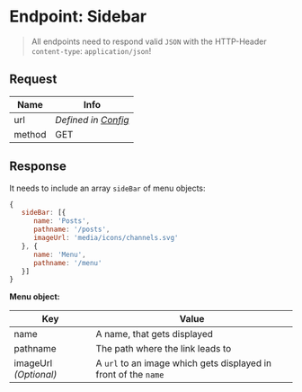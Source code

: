# Endpoint: Sidebar
> All endpoints need to respond valid `JSON` with the HTTP-Header `content-type`: `application/json`!

## Request

Name   | Info
------ | --------------------------------
url    | *Defined in [Config](Config.md)*
method | GET

## Response
It needs to include an array `sideBar` of menu objects:

```js
{
   sideBar: [{
      name: 'Posts',
      pathname: '/posts',
      imageUrl: 'media/icons/channels.svg'
   }, {
      name: 'Menu',
      pathname: '/menu'
   }]
}
```

**Menu object:**

Key                   | Value
--------------------- | ---------------------------------------------------------------
name                  | A name, that gets displayed
pathname              | The path where the link leads to
imageUrl *(Optional)* | A `url` to an image which gets displayed in front of the `name`
